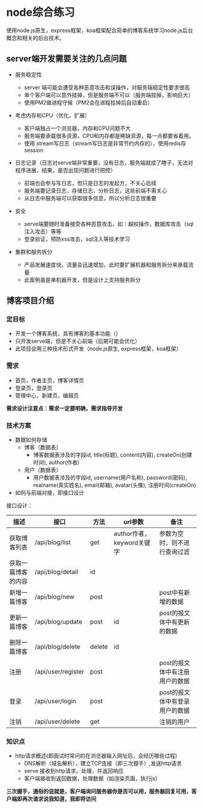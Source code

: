 # node综合练习 
使用node.js原生，express框架，koa框架配合简单的博客系统学习node.js后台概念和相关的后台技术。  

## server端开发需要关注的几点问题

- 服务稳定性
  + server 端可能会遭受各种恶意攻击和误操作，对服务端稳定性要求很高
  + 单个客户端可以意外挂掉，但是服务端不可以（服务端挂掉，影响巨大）
  + 使用PM2做进程守候（PM2会在进程挂掉后自动重启）

- 考虑内存和CPU（优化，扩展）
  + 客户端独占一个浏览器，内存和CPU问题不大
  + 服务端要承载很多资源，CPU和内存都是稀缺资源，每一点都要省着用。
  + 使用 stream写日志（stream写日志是非常节约内存的），使用redis存session

- 日志记录（日志对serve端非常重要，没有日志，服务端就成了瞎子，无法对程序进展，结果，是否出现问题进行把控）
  + 前端也会参与写日志，但只是日志的发起方，不关心后续
  + 服务端要记录日志，存储日志，分析日志，这些前端不需关心
  + 从日志中服务端可以获取很多信息，所以分析日志很重要

- 安全 
  + serve端要随时准备接受各种恶意攻击，如：越权操作，数据库攻击（sql注入攻击）等等
  + 登录验证，预防xss攻击，sql注入等技术学习

- 集群和服务拆分
  + 产品发展速度快，流量会迅速增加，此时要扩展机器和服务拆分来承载流量
  + 此案例虽是单机器开发，但是设计上支持服务拆分

## 博客项目介绍 

### 定目标

- 开发一个博客系统，具有博客的基本功能（）
- 只开发serve端，但是不关心前端（后期可能会优化）
- 此项目会用三种技术形式开发（node.js原生, express框架，koa框架）

### 需求

- 首页，作者主页，博客详情页
- 登录页，登录页
- 管理中心，新建页，编辑页

**需求设计注意点：需求一定要明确，需求指导开发**

### 技术方案

- 数据如何存储
  + 博客（数据表）
    * 博客数据表涉及的字段id, title(标题), content(内容), createOn(创建时间), author(作者)
  + 用户（数据表）
    * 用户数据表涉及的字段id, username(用户名称), password(密码), realname(真实姓名), email(邮箱), avatar(头像), 注册时间(createOn)
- 如何与前端对接，即接口设计

接口设计：  

| 描述 | 接口 | 方法 | url参数| 备注 |    
|------|------|-----|--------|------|     
|获取博客列表| /api/blog/list | get | author作者，keyword关键字 | 参数为空时，则不进行查询过滤|   
|获取一篇博客的内容| /api/blog/detail | id|    |     
|新增一篇博客| /api/blog/new | post |      | post中有新增的数据|   
|更新一篇博客| /api/blog/update | post| id   | post的报文体中有更新的数据|   
|删除一篇博客| /api/blog/delete | delete | id  |    |    
|注册 | /api/user/register  | post|     | post的报文体中有注册用户的数据|  
|登录 | /api/user/login | post|  | post的报文体中有登录用户的数据|   
|注销| /api/user/delete | get |   | 注销的用户|    


### 知识点  
- http请求概述(即面试时常问的在浏览器输入网址后，会经历哪些过程)
  + DNS解析（域名解析），建立TCP连接（即三次握手）,发送http请求 
  + serve 接收到http请求，处理，并返回响应  
  + 客户端接收到返回数据，处理数据（如渲染页面，执行js） 

**三次握手，通俗的说就是，客户端询问服务器你是否可以用，服务器回复可用，客户端即再次请求说我知道，我即将访问**  
